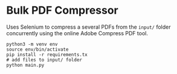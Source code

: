 # Bulk PDF Compressor

Uses Selenium to compress a several PDFs from the `input/` folder concurrently
using the online Adobe Compress PDF tool.

```
python3 -m venv env
source env/bin/activate
pip install -r requirements.tx
# add files to input/ folder
python main.py
```
